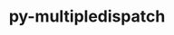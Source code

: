 ---
title: "py-multipledispatch"
layout: cache
categories: [package, develop]
meta: {"compilers": ["none"], "num_specs": 140, "num_specs_by_stack": {"ml-darwin-aarch64-mps": 43, "ml-linux-aarch64-cpu": 48, "ml-linux-aarch64-cuda": 49, "ml-linux-x86_64-cpu": 48, "ml-linux-x86_64-cuda": 48, "root": 140}, "oss": ["sequoia", "ubuntu24.04"], "platforms": ["darwin", "linux"], "stacks": ["ml-darwin-aarch64-mps", "ml-linux-aarch64-cpu", "ml-linux-aarch64-cuda", "ml-linux-x86_64-cpu", "ml-linux-x86_64-cuda", "root"], "targets": ["aarch64", "x86_64_v3"], "versions": ["0.6.0"]}
spec_details: [{"compiler": "none", "hash": "23ec5avixl3pghvdqclx5q4mijoabqro", "os": "ubuntu24.04", "platform": "linux", "size": "-", "stacks": ["ml-linux-aarch64-cpu", "ml-linux-aarch64-cuda", "root"], "target": "aarch64", "variants": ["build_system=python_pip"], "versions": ["0.6.0"]}, {"compiler": "none", "hash": "26eq6twpgelsenhw2ysbcrqfahtvodxv", "os": "sequoia", "platform": "darwin", "size": "-", "stacks": ["ml-darwin-aarch64-mps", "root"], "target": "aarch64", "variants": ["build_system=python_pip"], "versions": ["0.6.0"]}, {"compiler": "none", "hash": "2ab6rmkluibmdmo36yldhwhemdmegrhn", "os": "ubuntu24.04", "platform": "linux", "size": "-", "stacks": ["ml-linux-x86_64-cpu", "ml-linux-x86_64-cuda", "root"], "target": "x86_64_v3", "variants": ["build_system=python_pip"], "versions": ["0.6.0"]}, {"compiler": "none", "hash": "2c5oqc2jfem5ilm3ocli3cs6a6becnih", "os": "ubuntu24.04", "platform": "linux", "size": "-", "stacks": ["ml-linux-x86_64-cpu", "ml-linux-x86_64-cuda", "root"], "target": "x86_64_v3", "variants": ["build_system=python_pip"], "versions": ["0.6.0"]}, {"compiler": "none", "hash": "2ccqwlbfxvlk4kjxjr7gqeqhibuadisk", "os": "ubuntu24.04", "platform": "linux", "size": "-", "stacks": ["ml-linux-aarch64-cpu", "ml-linux-aarch64-cuda", "root"], "target": "aarch64", "variants": ["build_system=python_pip"], "versions": ["0.6.0"]}, {"compiler": "none", "hash": "2gu6zcl42cpl5mqwqdjw3f2zzlrtlixh", "os": "ubuntu24.04", "platform": "linux", "size": "-", "stacks": ["ml-linux-aarch64-cpu", "ml-linux-aarch64-cuda", "root"], "target": "aarch64", "variants": ["build_system=python_pip"], "versions": ["0.6.0"]}, {"compiler": "none", "hash": "2yey2uopmadvna7n6xmbry5xqagex76v", "os": "ubuntu24.04", "platform": "linux", "size": "-", "stacks": ["ml-linux-x86_64-cpu", "ml-linux-x86_64-cuda", "root"], "target": "x86_64_v3", "variants": ["build_system=python_pip"], "versions": ["0.6.0"]}, {"compiler": "none", "hash": "2ylk7u2635u2gk5bhs2bqnt5ao3shxxr", "os": "sequoia", "platform": "darwin", "size": "-", "stacks": ["ml-darwin-aarch64-mps", "root"], "target": "aarch64", "variants": ["build_system=python_pip"], "versions": ["0.6.0"]}, {"compiler": "none", "hash": "33xaeauyej5vrqpwzp2n2tmyjfbf5rra", "os": "ubuntu24.04", "platform": "linux", "size": "-", "stacks": ["ml-linux-x86_64-cpu", "ml-linux-x86_64-cuda", "root"], "target": "x86_64_v3", "variants": ["build_system=python_pip"], "versions": ["0.6.0"]}, {"compiler": "none", "hash": "34wpzbnjrmfq6eu5h7ythitol2xcdgjd", "os": "sequoia", "platform": "darwin", "size": "-", "stacks": ["ml-darwin-aarch64-mps", "root"], "target": "aarch64", "variants": ["build_system=python_pip"], "versions": ["0.6.0"]}, {"compiler": "none", "hash": "34yhdk5mj4ihjn6kwf3b7ewoircpijfj", "os": "ubuntu24.04", "platform": "linux", "size": "-", "stacks": ["ml-linux-aarch64-cpu", "ml-linux-aarch64-cuda", "root"], "target": "aarch64", "variants": ["build_system=python_pip"], "versions": ["0.6.0"]}, {"compiler": "none", "hash": "3ln7do7nbisjchxxzlntzwwkdt4z4rwa", "os": "sequoia", "platform": "darwin", "size": "-", "stacks": ["ml-darwin-aarch64-mps", "root"], "target": "aarch64", "variants": ["build_system=python_pip"], "versions": ["0.6.0"]}, {"compiler": "none", "hash": "3m5jiygz2gim6kqhjnbrwblezk54w36h", "os": "ubuntu24.04", "platform": "linux", "size": "-", "stacks": ["ml-linux-x86_64-cpu", "ml-linux-x86_64-cuda", "root"], "target": "x86_64_v3", "variants": ["build_system=python_pip"], "versions": ["0.6.0"]}, {"compiler": "none", "hash": "3u4xxyh62la2yh4g4pr5sksk544aue3q", "os": "ubuntu24.04", "platform": "linux", "size": "-", "stacks": ["ml-linux-aarch64-cpu", "ml-linux-aarch64-cuda", "root"], "target": "aarch64", "variants": ["build_system=python_pip"], "versions": ["0.6.0"]}, {"compiler": "none", "hash": "3zp2hpn2icj26qsnzhvl35zqmbf2esrg", "os": "ubuntu24.04", "platform": "linux", "size": "-", "stacks": ["ml-linux-x86_64-cpu", "ml-linux-x86_64-cuda", "root"], "target": "x86_64_v3", "variants": ["build_system=python_pip"], "versions": ["0.6.0"]}, {"compiler": "none", "hash": "4hqbftneijbfpya4a5k4jfgpqoobpdsp", "os": "ubuntu24.04", "platform": "linux", "size": "-", "stacks": ["ml-linux-x86_64-cpu", "ml-linux-x86_64-cuda", "root"], "target": "x86_64_v3", "variants": ["build_system=python_pip"], "versions": ["0.6.0"]}, {"compiler": "none", "hash": "4rtjlqmt6wnmdbptfhbxsakp65ff66qp", "os": "sequoia", "platform": "darwin", "size": "-", "stacks": ["ml-darwin-aarch64-mps", "root"], "target": "aarch64", "variants": ["build_system=python_pip"], "versions": ["0.6.0"]}, {"compiler": "none", "hash": "4vwerbeswan7q2yy6tlkpmauhnggsgmd", "os": "ubuntu24.04", "platform": "linux", "size": "-", "stacks": ["ml-linux-x86_64-cpu", "ml-linux-x86_64-cuda", "root"], "target": "x86_64_v3", "variants": ["build_system=python_pip"], "versions": ["0.6.0"]}, {"compiler": "none", "hash": "5csgdvrjj7wcsoj6mwempru54ojfnyjm", "os": "ubuntu24.04", "platform": "linux", "size": "-", "stacks": ["ml-linux-x86_64-cpu", "ml-linux-x86_64-cuda", "root"], "target": "x86_64_v3", "variants": ["build_system=python_pip"], "versions": ["0.6.0"]}, {"compiler": "none", "hash": "5eko2gyc35yf2mzxli26pbq7gtqcohfb", "os": "ubuntu24.04", "platform": "linux", "size": "-", "stacks": ["ml-linux-aarch64-cpu", "ml-linux-aarch64-cuda", "root"], "target": "aarch64", "variants": ["build_system=python_pip"], "versions": ["0.6.0"]}, {"compiler": "none", "hash": "5p74vbhvbyyf5jmjlr3ueygnozfhnusb", "os": "ubuntu24.04", "platform": "linux", "size": "-", "stacks": ["ml-linux-aarch64-cpu", "ml-linux-aarch64-cuda", "root"], "target": "aarch64", "variants": ["build_system=python_pip"], "versions": ["0.6.0"]}, {"compiler": "none", "hash": "5rue5hjig7rrq26lh7eaurgggbnz7bpm", "os": "ubuntu24.04", "platform": "linux", "size": "-", "stacks": ["ml-linux-aarch64-cpu", "ml-linux-aarch64-cuda", "root"], "target": "aarch64", "variants": ["build_system=python_pip"], "versions": ["0.6.0"]}, {"compiler": "none", "hash": "62j6cp2yijfvv4dgaexr22ox2v5trgle", "os": "ubuntu24.04", "platform": "linux", "size": "-", "stacks": ["ml-linux-aarch64-cpu", "ml-linux-aarch64-cuda", "root"], "target": "aarch64", "variants": ["build_system=python_pip"], "versions": ["0.6.0"]}, {"compiler": "none", "hash": "6epf2l3vhy54aj3nvtj66t6jndphjtk2", "os": "ubuntu24.04", "platform": "linux", "size": "-", "stacks": ["ml-linux-aarch64-cpu", "ml-linux-aarch64-cuda", "root"], "target": "aarch64", "variants": ["build_system=python_pip"], "versions": ["0.6.0"]}, {"compiler": "none", "hash": "6je3nb2k4fepdd67i4brigbifmmvodbt", "os": "ubuntu24.04", "platform": "linux", "size": "-", "stacks": ["ml-linux-x86_64-cpu", "ml-linux-x86_64-cuda", "root"], "target": "x86_64_v3", "variants": ["build_system=python_pip"], "versions": ["0.6.0"]}, {"compiler": "none", "hash": "6usbgzzju732gbsxgqtyckervpsfp4gi", "os": "ubuntu24.04", "platform": "linux", "size": "-", "stacks": ["ml-linux-aarch64-cpu", "ml-linux-aarch64-cuda", "root"], "target": "aarch64", "variants": ["build_system=python_pip"], "versions": ["0.6.0"]}, {"compiler": "none", "hash": "7gbxexanhv57ypybm7u6xbvlhk67adbl", "os": "ubuntu24.04", "platform": "linux", "size": "-", "stacks": ["ml-linux-aarch64-cpu", "ml-linux-aarch64-cuda", "root"], "target": "aarch64", "variants": ["build_system=python_pip"], "versions": ["0.6.0"]}, {"compiler": "none", "hash": "7ivx7kswkj56bnwi4iauuwjps3zpyqfe", "os": "sequoia", "platform": "darwin", "size": "-", "stacks": ["ml-darwin-aarch64-mps", "root"], "target": "aarch64", "variants": ["build_system=python_pip"], "versions": ["0.6.0"]}, {"compiler": "none", "hash": "7o5hmimirexfevhkgdm3wvrpumxtahle", "os": "ubuntu24.04", "platform": "linux", "size": "-", "stacks": ["ml-linux-x86_64-cpu", "ml-linux-x86_64-cuda", "root"], "target": "x86_64_v3", "variants": ["build_system=python_pip"], "versions": ["0.6.0"]}, {"compiler": "none", "hash": "7rmspgwh3jyqhvsx5dxilkws7hhi6kmz", "os": "ubuntu24.04", "platform": "linux", "size": "-", "stacks": ["ml-linux-x86_64-cpu", "ml-linux-x86_64-cuda", "root"], "target": "x86_64_v3", "variants": ["build_system=python_pip"], "versions": ["0.6.0"]}, {"compiler": "none", "hash": "a4ck4uwsbmmutcftdgicmrx2ohuhtj3t", "os": "sequoia", "platform": "darwin", "size": "-", "stacks": ["ml-darwin-aarch64-mps", "root"], "target": "aarch64", "variants": ["build_system=python_pip"], "versions": ["0.6.0"]}, {"compiler": "none", "hash": "a67lxftk27hveiizrifgapc7yzbtgbql", "os": "ubuntu24.04", "platform": "linux", "size": "-", "stacks": ["ml-linux-x86_64-cpu", "ml-linux-x86_64-cuda", "root"], "target": "x86_64_v3", "variants": ["build_system=python_pip"], "versions": ["0.6.0"]}, {"compiler": "none", "hash": "aidorslcuabm336ziol445toidi25efe", "os": "ubuntu24.04", "platform": "linux", "size": "-", "stacks": ["ml-linux-x86_64-cpu", "ml-linux-x86_64-cuda", "root"], "target": "x86_64_v3", "variants": ["build_system=python_pip"], "versions": ["0.6.0"]}, {"compiler": "none", "hash": "ajq4it2yw64hrdx3ipwt7millek6pypk", "os": "sequoia", "platform": "darwin", "size": "-", "stacks": ["ml-darwin-aarch64-mps", "root"], "target": "aarch64", "variants": ["build_system=python_pip"], "versions": ["0.6.0"]}, {"compiler": "none", "hash": "akynaxc4mapqj7iluwfaq6ewni46kax3", "os": "ubuntu24.04", "platform": "linux", "size": "-", "stacks": ["ml-linux-x86_64-cpu", "ml-linux-x86_64-cuda", "root"], "target": "x86_64_v3", "variants": ["build_system=python_pip"], "versions": ["0.6.0"]}, {"compiler": "none", "hash": "amgtuszcomk3gmapa3qmtlbxlxpjqptm", "os": "ubuntu24.04", "platform": "linux", "size": "-", "stacks": ["ml-linux-x86_64-cpu", "ml-linux-x86_64-cuda", "root"], "target": "x86_64_v3", "variants": ["build_system=python_pip"], "versions": ["0.6.0"]}, {"compiler": "none", "hash": "aojdc2xm7zrc5sqkwwkehogru2fihc3x", "os": "ubuntu24.04", "platform": "linux", "size": "-", "stacks": ["ml-linux-x86_64-cpu", "ml-linux-x86_64-cuda", "root"], "target": "x86_64_v3", "variants": ["build_system=python_pip"], "versions": ["0.6.0"]}, {"compiler": "none", "hash": "ascwsv4647n2ncgz7qyrxrgbzgyjgt6a", "os": "ubuntu24.04", "platform": "linux", "size": "-", "stacks": ["ml-linux-x86_64-cpu", "ml-linux-x86_64-cuda", "root"], "target": "x86_64_v3", "variants": ["build_system=python_pip"], "versions": ["0.6.0"]}, {"compiler": "none", "hash": "bmn5p3xr2edlozbh6ttimf35udn2z2id", "os": "ubuntu24.04", "platform": "linux", "size": "-", "stacks": ["ml-linux-aarch64-cpu", "ml-linux-aarch64-cuda", "root"], "target": "aarch64", "variants": ["build_system=python_pip"], "versions": ["0.6.0"]}, {"compiler": "none", "hash": "bobd7evo3plka2ft2tjq6skdixslzoh4", "os": "ubuntu24.04", "platform": "linux", "size": "-", "stacks": ["ml-linux-x86_64-cpu", "ml-linux-x86_64-cuda", "root"], "target": "x86_64_v3", "variants": ["build_system=python_pip"], "versions": ["0.6.0"]}, {"compiler": "none", "hash": "braukd7zvek5vwfbs7rfe6nwlhxkdnqr", "os": "ubuntu24.04", "platform": "linux", "size": "-", "stacks": ["ml-linux-x86_64-cpu", "ml-linux-x86_64-cuda", "root"], "target": "x86_64_v3", "variants": ["build_system=python_pip"], "versions": ["0.6.0"]}, {"compiler": "none", "hash": "c35mlneazshunujjet2kkrpgouswj7dn", "os": "ubuntu24.04", "platform": "linux", "size": "-", "stacks": ["ml-linux-x86_64-cpu", "ml-linux-x86_64-cuda", "root"], "target": "x86_64_v3", "variants": ["build_system=python_pip"], "versions": ["0.6.0"]}, {"compiler": "none", "hash": "c5xsmubqouiqd3phxuzp4lioug4nzim3", "os": "ubuntu24.04", "platform": "linux", "size": "-", "stacks": ["ml-linux-x86_64-cpu", "ml-linux-x86_64-cuda", "root"], "target": "x86_64_v3", "variants": ["build_system=python_pip"], "versions": ["0.6.0"]}, {"compiler": "none", "hash": "ceqvo6tnorcgxvekwarbz4qljhnzbutf", "os": "sequoia", "platform": "darwin", "size": "-", "stacks": ["ml-darwin-aarch64-mps", "root"], "target": "aarch64", "variants": ["build_system=python_pip"], "versions": ["0.6.0"]}, {"compiler": "none", "hash": "ckzju25taohgb6oacalkegbckztwh2rq", "os": "sequoia", "platform": "darwin", "size": "-", "stacks": ["ml-darwin-aarch64-mps", "root"], "target": "aarch64", "variants": ["build_system=python_pip"], "versions": ["0.6.0"]}, {"compiler": "none", "hash": "cxqxvbjifwxpt2u2ev6yezpxj6tbasrh", "os": "sequoia", "platform": "darwin", "size": "-", "stacks": ["ml-darwin-aarch64-mps", "root"], "target": "aarch64", "variants": ["build_system=python_pip"], "versions": ["0.6.0"]}, {"compiler": "none", "hash": "d5aec7cle72whvb4gs3hkmehajfecakv", "os": "ubuntu24.04", "platform": "linux", "size": "-", "stacks": ["ml-linux-x86_64-cpu", "ml-linux-x86_64-cuda", "root"], "target": "x86_64_v3", "variants": ["build_system=python_pip"], "versions": ["0.6.0"]}, {"compiler": "none", "hash": "da5rripddfkbzvshikrq27hjqgs3z4gs", "os": "ubuntu24.04", "platform": "linux", "size": "-", "stacks": ["ml-linux-aarch64-cpu", "ml-linux-aarch64-cuda", "root"], "target": "aarch64", "variants": ["build_system=python_pip"], "versions": ["0.6.0"]}, {"compiler": "none", "hash": "dh2a5d5s3ip7nv5hvo3ucjvgp6aopjdy", "os": "sequoia", "platform": "darwin", "size": "-", "stacks": ["ml-darwin-aarch64-mps", "root"], "target": "aarch64", "variants": ["build_system=python_pip"], "versions": ["0.6.0"]}, {"compiler": "none", "hash": "dtlfkppx42vybzayrhgcaorc6n3hcoti", "os": "ubuntu24.04", "platform": "linux", "size": "-", "stacks": ["ml-linux-aarch64-cpu", "ml-linux-aarch64-cuda", "root"], "target": "aarch64", "variants": ["build_system=python_pip"], "versions": ["0.6.0"]}, {"compiler": "none", "hash": "dvwgmahrcw327olacsterqjnyt2g74ak", "os": "ubuntu24.04", "platform": "linux", "size": "-", "stacks": ["ml-linux-aarch64-cpu", "ml-linux-aarch64-cuda", "root"], "target": "aarch64", "variants": ["build_system=python_pip"], "versions": ["0.6.0"]}, {"compiler": "none", "hash": "dwvjstbohnrw5dehaw5sabe7ipoolgwp", "os": "ubuntu24.04", "platform": "linux", "size": "-", "stacks": ["ml-linux-aarch64-cpu", "ml-linux-aarch64-cuda", "root"], "target": "aarch64", "variants": ["build_system=python_pip"], "versions": ["0.6.0"]}, {"compiler": "none", "hash": "e2fgpkdupz5xdtqztycgfc4czkunh26p", "os": "ubuntu24.04", "platform": "linux", "size": "-", "stacks": ["ml-linux-aarch64-cpu", "ml-linux-aarch64-cuda", "root"], "target": "aarch64", "variants": ["build_system=python_pip"], "versions": ["0.6.0"]}, {"compiler": "none", "hash": "eo6zjjhbygvk6q5qjqupsjedrk7lzgml", "os": "sequoia", "platform": "darwin", "size": "-", "stacks": ["ml-darwin-aarch64-mps", "root"], "target": "aarch64", "variants": ["build_system=python_pip"], "versions": ["0.6.0"]}, {"compiler": "none", "hash": "ezaklskvxy2ioyssqaicje666jev36o6", "os": "sequoia", "platform": "darwin", "size": "-", "stacks": ["ml-darwin-aarch64-mps", "root"], "target": "aarch64", "variants": ["build_system=python_pip"], "versions": ["0.6.0"]}, {"compiler": "none", "hash": "f6b4pca3pibzeie5dpn3ckzpulrzsunj", "os": "ubuntu24.04", "platform": "linux", "size": "-", "stacks": ["ml-linux-aarch64-cpu", "ml-linux-aarch64-cuda", "root"], "target": "aarch64", "variants": ["build_system=python_pip"], "versions": ["0.6.0"]}, {"compiler": "none", "hash": "fanxse2tp6t4hcte4i4duwznbnyb2y3b", "os": "ubuntu24.04", "platform": "linux", "size": "-", "stacks": ["ml-linux-aarch64-cpu", "ml-linux-aarch64-cuda", "root"], "target": "aarch64", "variants": ["build_system=python_pip"], "versions": ["0.6.0"]}, {"compiler": "none", "hash": "flvmxffnj7vpmrvpfvuf2s7rwrjn26aj", "os": "ubuntu24.04", "platform": "linux", "size": "-", "stacks": ["ml-linux-aarch64-cpu", "ml-linux-aarch64-cuda", "root"], "target": "aarch64", "variants": ["build_system=python_pip"], "versions": ["0.6.0"]}, {"compiler": "none", "hash": "fqxso6hfhma3ymfabpgmlkwx6mwgxsos", "os": "ubuntu24.04", "platform": "linux", "size": "-", "stacks": ["ml-linux-aarch64-cpu", "ml-linux-aarch64-cuda", "root"], "target": "aarch64", "variants": ["build_system=python_pip"], "versions": ["0.6.0"]}, {"compiler": "none", "hash": "ftrjkfbkn3lxqix5o5wgrcl7emjpce7x", "os": "ubuntu24.04", "platform": "linux", "size": "-", "stacks": ["ml-linux-x86_64-cpu", "ml-linux-x86_64-cuda", "root"], "target": "x86_64_v3", "variants": ["build_system=python_pip"], "versions": ["0.6.0"]}, {"compiler": "none", "hash": "fwzsr67h43eqmjn4zymi2lt7y3jlw2ch", "os": "ubuntu24.04", "platform": "linux", "size": "-", "stacks": ["ml-linux-aarch64-cpu", "ml-linux-aarch64-cuda", "root"], "target": "aarch64", "variants": ["build_system=python_pip"], "versions": ["0.6.0"]}, {"compiler": "none", "hash": "gbzkmupral3os7rxiyth7rdbmgiy4y5i", "os": "ubuntu24.04", "platform": "linux", "size": "-", "stacks": ["ml-linux-x86_64-cpu", "ml-linux-x86_64-cuda", "root"], "target": "x86_64_v3", "variants": ["build_system=python_pip"], "versions": ["0.6.0"]}, {"compiler": "none", "hash": "gmbvbqqbwv5wkbilyoqo233lfcsndag4", "os": "ubuntu24.04", "platform": "linux", "size": "-", "stacks": ["ml-linux-aarch64-cpu", "ml-linux-aarch64-cuda", "root"], "target": "aarch64", "variants": ["build_system=python_pip"], "versions": ["0.6.0"]}, {"compiler": "none", "hash": "gnfczpv64fwksqeb6djy5mzldvykloxf", "os": "ubuntu24.04", "platform": "linux", "size": "-", "stacks": ["ml-linux-aarch64-cpu", "ml-linux-aarch64-cuda", "root"], "target": "aarch64", "variants": ["build_system=python_pip"], "versions": ["0.6.0"]}, {"compiler": "none", "hash": "hmsw7ehjjk7djndusxiefrw4b3bpeur7", "os": "sequoia", "platform": "darwin", "size": "-", "stacks": ["ml-darwin-aarch64-mps", "root"], "target": "aarch64", "variants": ["build_system=python_pip"], "versions": ["0.6.0"]}, {"compiler": "none", "hash": "hpcrzxwvhdcs5snbkvuntvi52nstad4f", "os": "sequoia", "platform": "darwin", "size": "-", "stacks": ["ml-darwin-aarch64-mps", "root"], "target": "aarch64", "variants": ["build_system=python_pip"], "versions": ["0.6.0"]}, {"compiler": "none", "hash": "hwzngox7sgckaa4giu4ujvgsfnmaif3o", "os": "ubuntu24.04", "platform": "linux", "size": "-", "stacks": ["ml-linux-x86_64-cpu", "ml-linux-x86_64-cuda", "root"], "target": "x86_64_v3", "variants": ["build_system=python_pip"], "versions": ["0.6.0"]}, {"compiler": "none", "hash": "hxexutcfgejz7rt6eg3boffbwehshe3q", "os": "ubuntu24.04", "platform": "linux", "size": "-", "stacks": ["ml-linux-aarch64-cpu", "ml-linux-aarch64-cuda", "root"], "target": "aarch64", "variants": ["build_system=python_pip"], "versions": ["0.6.0"]}, {"compiler": "none", "hash": "ikhfor3zftotfbeubsvvn64lqgtl6imw", "os": "ubuntu24.04", "platform": "linux", "size": "-", "stacks": ["ml-linux-x86_64-cpu", "ml-linux-x86_64-cuda", "root"], "target": "x86_64_v3", "variants": ["build_system=python_pip"], "versions": ["0.6.0"]}, {"compiler": "none", "hash": "irag3tx4jsy7wa3lrxrwrz6cyuy3q2k3", "os": "ubuntu24.04", "platform": "linux", "size": "-", "stacks": ["ml-linux-aarch64-cpu", "ml-linux-aarch64-cuda", "root"], "target": "aarch64", "variants": ["build_system=python_pip"], "versions": ["0.6.0"]}, {"compiler": "none", "hash": "j4sk4sp6vuydnjanagfubagkqdm32nrk", "os": "ubuntu24.04", "platform": "linux", "size": "-", "stacks": ["ml-linux-aarch64-cpu", "ml-linux-aarch64-cuda", "root"], "target": "aarch64", "variants": ["build_system=python_pip"], "versions": ["0.6.0"]}, {"compiler": "none", "hash": "jixjmqwpxkkmbzrttdy6xckp3y7sz4nk", "os": "sequoia", "platform": "darwin", "size": "-", "stacks": ["ml-darwin-aarch64-mps", "root"], "target": "aarch64", "variants": ["build_system=python_pip"], "versions": ["0.6.0"]}, {"compiler": "none", "hash": "jvmw45rsm5rm36kafmbyqinjivoqnr46", "os": "sequoia", "platform": "darwin", "size": "-", "stacks": ["ml-darwin-aarch64-mps", "root"], "target": "aarch64", "variants": ["build_system=python_pip"], "versions": ["0.6.0"]}, {"compiler": "none", "hash": "k4rtavcgp37ctbxeyk3vmzqg2ictr6w4", "os": "ubuntu24.04", "platform": "linux", "size": "-", "stacks": ["ml-linux-aarch64-cpu", "ml-linux-aarch64-cuda", "root"], "target": "aarch64", "variants": ["build_system=python_pip"], "versions": ["0.6.0"]}, {"compiler": "none", "hash": "kfktvv3b6lmlh4a65udrpdzt444zk36u", "os": "ubuntu24.04", "platform": "linux", "size": "-", "stacks": ["ml-linux-aarch64-cpu", "ml-linux-aarch64-cuda", "root"], "target": "aarch64", "variants": ["build_system=python_pip"], "versions": ["0.6.0"]}, {"compiler": "none", "hash": "ktjylqx2gbmo4mjfiu3fpopxdvmrigaj", "os": "ubuntu24.04", "platform": "linux", "size": "-", "stacks": ["ml-linux-aarch64-cpu", "ml-linux-aarch64-cuda", "root"], "target": "aarch64", "variants": ["build_system=python_pip"], "versions": ["0.6.0"]}, {"compiler": "none", "hash": "lfb2uwizvjmaivx7fnqwtzem5v7kdwzm", "os": "ubuntu24.04", "platform": "linux", "size": "-", "stacks": ["ml-linux-x86_64-cpu", "ml-linux-x86_64-cuda", "root"], "target": "x86_64_v3", "variants": ["build_system=python_pip"], "versions": ["0.6.0"]}, {"compiler": "none", "hash": "lisjvxtv5h3xe6ohqitso5tu26zvhvdh", "os": "ubuntu24.04", "platform": "linux", "size": "-", "stacks": ["ml-linux-x86_64-cpu", "ml-linux-x86_64-cuda", "root"], "target": "x86_64_v3", "variants": ["build_system=python_pip"], "versions": ["0.6.0"]}, {"compiler": "none", "hash": "lmut77cml34vplfhsjd4pnh6dc32bbhr", "os": "ubuntu24.04", "platform": "linux", "size": "-", "stacks": ["ml-linux-x86_64-cpu", "ml-linux-x86_64-cuda", "root"], "target": "x86_64_v3", "variants": ["build_system=python_pip"], "versions": ["0.6.0"]}, {"compiler": "none", "hash": "m4iomionb6k6m4alqj53vyml6me34czi", "os": "sequoia", "platform": "darwin", "size": "-", "stacks": ["ml-darwin-aarch64-mps", "root"], "target": "aarch64", "variants": ["build_system=python_pip"], "versions": ["0.6.0"]}, {"compiler": "none", "hash": "m4puqkwcl3rkxz7wfpzn7okji5ezn3ob", "os": "sequoia", "platform": "darwin", "size": "-", "stacks": ["ml-darwin-aarch64-mps", "root"], "target": "aarch64", "variants": ["build_system=python_pip"], "versions": ["0.6.0"]}, {"compiler": "none", "hash": "m67v5ik6emmwblphyuv5kz7qmu2o2m67", "os": "sequoia", "platform": "darwin", "size": "-", "stacks": ["ml-darwin-aarch64-mps", "root"], "target": "aarch64", "variants": ["build_system=python_pip"], "versions": ["0.6.0"]}, {"compiler": "none", "hash": "m6kenmt33ldrx67pjvmloh2pyet7arg7", "os": "sequoia", "platform": "darwin", "size": "-", "stacks": ["ml-darwin-aarch64-mps", "root"], "target": "aarch64", "variants": ["build_system=python_pip"], "versions": ["0.6.0"]}, {"compiler": "none", "hash": "msp46ttwwsclpslmdfeae7x5wxui2ltk", "os": "ubuntu24.04", "platform": "linux", "size": "-", "stacks": ["ml-linux-x86_64-cpu", "ml-linux-x86_64-cuda", "root"], "target": "x86_64_v3", "variants": ["build_system=python_pip"], "versions": ["0.6.0"]}, {"compiler": "none", "hash": "mxifb3fibgg2pnaqxktvdoifttsrvupr", "os": "ubuntu24.04", "platform": "linux", "size": "-", "stacks": ["ml-linux-x86_64-cpu", "ml-linux-x86_64-cuda", "root"], "target": "x86_64_v3", "variants": ["build_system=python_pip"], "versions": ["0.6.0"]}, {"compiler": "none", "hash": "mycyrir7wwwqdcddpctqjblf7muprw4h", "os": "ubuntu24.04", "platform": "linux", "size": "-", "stacks": ["ml-linux-aarch64-cpu", "ml-linux-aarch64-cuda", "root"], "target": "aarch64", "variants": ["build_system=python_pip"], "versions": ["0.6.0"]}, {"compiler": "none", "hash": "n67duw7efar7gkvmo6lq5fnbzrrwzkaa", "os": "sequoia", "platform": "darwin", "size": "-", "stacks": ["ml-darwin-aarch64-mps", "root"], "target": "aarch64", "variants": ["build_system=python_pip"], "versions": ["0.6.0"]}, {"compiler": "none", "hash": "nudvlnfmqyratxsqg6tqxegs4ryjr7vn", "os": "ubuntu24.04", "platform": "linux", "size": "-", "stacks": ["ml-linux-aarch64-cpu", "ml-linux-aarch64-cuda", "root"], "target": "aarch64", "variants": ["build_system=python_pip"], "versions": ["0.6.0"]}, {"compiler": "none", "hash": "oaxsugqwifd3gm7vcr3nktaumzzkfnro", "os": "sequoia", "platform": "darwin", "size": "-", "stacks": ["ml-darwin-aarch64-mps", "root"], "target": "aarch64", "variants": ["build_system=python_pip"], "versions": ["0.6.0"]}, {"compiler": "none", "hash": "od53ynzszz6fjhffnyeofq66mrmjw6hh", "os": "sequoia", "platform": "darwin", "size": "-", "stacks": ["ml-darwin-aarch64-mps", "root"], "target": "aarch64", "variants": ["build_system=python_pip"], "versions": ["0.6.0"]}, {"compiler": "none", "hash": "ogbpa44gof372wzkbmcdejqrzc3rue4m", "os": "ubuntu24.04", "platform": "linux", "size": "-", "stacks": ["ml-linux-x86_64-cpu", "ml-linux-x86_64-cuda", "root"], "target": "x86_64_v3", "variants": ["build_system=python_pip"], "versions": ["0.6.0"]}, {"compiler": "none", "hash": "ohqmemvsjw53gznu3sk2ek3nwsc5s4lo", "os": "sequoia", "platform": "darwin", "size": "-", "stacks": ["ml-darwin-aarch64-mps", "root"], "target": "aarch64", "variants": ["build_system=python_pip"], "versions": ["0.6.0"]}, {"compiler": "none", "hash": "oyhx6sug7nz3ehbcpyt6bluhp7y5xiox", "os": "ubuntu24.04", "platform": "linux", "size": "-", "stacks": ["ml-linux-x86_64-cpu", "ml-linux-x86_64-cuda", "root"], "target": "x86_64_v3", "variants": ["build_system=python_pip"], "versions": ["0.6.0"]}, {"compiler": "none", "hash": "p4jh6zqepw6fl67pdxfvzdxhrm43m2et", "os": "ubuntu24.04", "platform": "linux", "size": "-", "stacks": ["ml-linux-aarch64-cpu", "ml-linux-aarch64-cuda", "root"], "target": "aarch64", "variants": ["build_system=python_pip"], "versions": ["0.6.0"]}, {"compiler": "none", "hash": "pbfc2gu22ez2sal5ldz75h47ie4rmzsn", "os": "ubuntu24.04", "platform": "linux", "size": "-", "stacks": ["ml-linux-aarch64-cpu", "ml-linux-aarch64-cuda", "root"], "target": "aarch64", "variants": ["build_system=python_pip"], "versions": ["0.6.0"]}, {"compiler": "none", "hash": "pij6udknbl5kxngocnkbslgidd6bnf6k", "os": "ubuntu24.04", "platform": "linux", "size": "-", "stacks": ["ml-linux-aarch64-cpu", "ml-linux-aarch64-cuda", "root"], "target": "aarch64", "variants": ["build_system=python_pip"], "versions": ["0.6.0"]}, {"compiler": "none", "hash": "pj7ackctpygi7z327yzkttcqjmgsf7wn", "os": "ubuntu24.04", "platform": "linux", "size": "-", "stacks": ["ml-linux-x86_64-cpu", "ml-linux-x86_64-cuda", "root"], "target": "x86_64_v3", "variants": ["build_system=python_pip"], "versions": ["0.6.0"]}, {"compiler": "none", "hash": "pufh5j4b7afccao2wyxnyhpcab75xyza", "os": "ubuntu24.04", "platform": "linux", "size": "-", "stacks": ["ml-linux-x86_64-cpu", "ml-linux-x86_64-cuda", "root"], "target": "x86_64_v3", "variants": ["build_system=python_pip"], "versions": ["0.6.0"]}, {"compiler": "none", "hash": "puglavsbwkpy3rgthm5riuov6pe5tndf", "os": "sequoia", "platform": "darwin", "size": "-", "stacks": ["ml-darwin-aarch64-mps", "root"], "target": "aarch64", "variants": ["build_system=python_pip"], "versions": ["0.6.0"]}, {"compiler": "none", "hash": "pwly632bvg4ai2xy4fwx7ikjmfaiiaky", "os": "ubuntu24.04", "platform": "linux", "size": "-", "stacks": ["ml-linux-aarch64-cpu", "ml-linux-aarch64-cuda", "root"], "target": "aarch64", "variants": ["build_system=python_pip"], "versions": ["0.6.0"]}, {"compiler": "none", "hash": "qfwr64ijvuoe4kfyjvjb4dim5cnloqe5", "os": "sequoia", "platform": "darwin", "size": "-", "stacks": ["ml-darwin-aarch64-mps", "root"], "target": "aarch64", "variants": ["build_system=python_pip"], "versions": ["0.6.0"]}, {"compiler": "none", "hash": "qkdvz23egzlmn5ife7ouvc4tnuulgqce", "os": "sequoia", "platform": "darwin", "size": "-", "stacks": ["ml-darwin-aarch64-mps", "root"], "target": "aarch64", "variants": ["build_system=python_pip"], "versions": ["0.6.0"]}, {"compiler": "none", "hash": "qkumnhfe2jmvs7g2du4mvs3avlwptneh", "os": "ubuntu24.04", "platform": "linux", "size": "-", "stacks": ["ml-linux-x86_64-cpu", "ml-linux-x86_64-cuda", "root"], "target": "x86_64_v3", "variants": ["build_system=python_pip"], "versions": ["0.6.0"]}, {"compiler": "none", "hash": "qnkbe5r573kt26ksobe3zfgytbxsybp4", "os": "ubuntu24.04", "platform": "linux", "size": "-", "stacks": ["ml-linux-x86_64-cpu", "ml-linux-x86_64-cuda", "root"], "target": "x86_64_v3", "variants": ["build_system=python_pip"], "versions": ["0.6.0"]}, {"compiler": "none", "hash": "qp2dqxr55igmbdzioaa52d2lhsb2y5lg", "os": "sequoia", "platform": "darwin", "size": "-", "stacks": ["ml-darwin-aarch64-mps", "root"], "target": "aarch64", "variants": ["build_system=python_pip"], "versions": ["0.6.0"]}, {"compiler": "none", "hash": "quqv2rs2na4r3lynyfykumulaisuwinw", "os": "ubuntu24.04", "platform": "linux", "size": "-", "stacks": ["ml-linux-x86_64-cpu", "ml-linux-x86_64-cuda", "root"], "target": "x86_64_v3", "variants": ["build_system=python_pip"], "versions": ["0.6.0"]}, {"compiler": "none", "hash": "rfpwqwkdsnso2uqtyf4s7vusrcbl2iy2", "os": "ubuntu24.04", "platform": "linux", "size": "-", "stacks": ["ml-linux-aarch64-cuda", "root"], "target": "aarch64", "variants": ["build_system=python_pip"], "versions": ["0.6.0"]}, {"compiler": "none", "hash": "rszzmfu4yltuegbl6ophinifkamfrk24", "os": "sequoia", "platform": "darwin", "size": "-", "stacks": ["ml-darwin-aarch64-mps", "root"], "target": "aarch64", "variants": ["build_system=python_pip"], "versions": ["0.6.0"]}, {"compiler": "none", "hash": "rtl4pr7ugyhcpd7vp5dib5ebfqzvei23", "os": "sequoia", "platform": "darwin", "size": "-", "stacks": ["ml-darwin-aarch64-mps", "root"], "target": "aarch64", "variants": ["build_system=python_pip"], "versions": ["0.6.0"]}, {"compiler": "none", "hash": "s7zac2f7uwd4s3dyiy75nyexg6jktwpg", "os": "ubuntu24.04", "platform": "linux", "size": "-", "stacks": ["ml-linux-x86_64-cpu", "ml-linux-x86_64-cuda", "root"], "target": "x86_64_v3", "variants": ["build_system=python_pip"], "versions": ["0.6.0"]}, {"compiler": "none", "hash": "sxbskvp2t53e6o4ahxd6ptwdw56hcqur", "os": "sequoia", "platform": "darwin", "size": "-", "stacks": ["ml-darwin-aarch64-mps", "root"], "target": "aarch64", "variants": ["build_system=python_pip"], "versions": ["0.6.0"]}, {"compiler": "none", "hash": "t62u6httsyiqykur4ilkgyag6k5bq45b", "os": "sequoia", "platform": "darwin", "size": "-", "stacks": ["ml-darwin-aarch64-mps", "root"], "target": "aarch64", "variants": ["build_system=python_pip"], "versions": ["0.6.0"]}, {"compiler": "none", "hash": "tcs3qf3m5jr6cdla374idxv5pe2tjkel", "os": "ubuntu24.04", "platform": "linux", "size": "-", "stacks": ["ml-linux-x86_64-cpu", "ml-linux-x86_64-cuda", "root"], "target": "x86_64_v3", "variants": ["build_system=python_pip"], "versions": ["0.6.0"]}, {"compiler": "none", "hash": "toevnpngjy2m4m723j3ufrndjuzpnwha", "os": "ubuntu24.04", "platform": "linux", "size": "-", "stacks": ["ml-linux-x86_64-cpu", "ml-linux-x86_64-cuda", "root"], "target": "x86_64_v3", "variants": ["build_system=python_pip"], "versions": ["0.6.0"]}, {"compiler": "none", "hash": "u7pyh2ob7hirg6unfgxh343ni7sv7syg", "os": "ubuntu24.04", "platform": "linux", "size": "-", "stacks": ["ml-linux-x86_64-cpu", "ml-linux-x86_64-cuda", "root"], "target": "x86_64_v3", "variants": ["build_system=python_pip"], "versions": ["0.6.0"]}, {"compiler": "none", "hash": "ubx5xoqb7k4uypojks2mlinq7cf2pyhu", "os": "sequoia", "platform": "darwin", "size": "-", "stacks": ["ml-darwin-aarch64-mps", "root"], "target": "aarch64", "variants": ["build_system=python_pip"], "versions": ["0.6.0"]}, {"compiler": "none", "hash": "uen4azi2atszzbujyt5janfnzsgikp7v", "os": "sequoia", "platform": "darwin", "size": "-", "stacks": ["ml-darwin-aarch64-mps", "root"], "target": "aarch64", "variants": ["build_system=python_pip"], "versions": ["0.6.0"]}, {"compiler": "none", "hash": "v22xj3wbmqz6nmbktze6l3v3kb4ufkpm", "os": "sequoia", "platform": "darwin", "size": "-", "stacks": ["ml-darwin-aarch64-mps", "root"], "target": "aarch64", "variants": ["build_system=python_pip"], "versions": ["0.6.0"]}, {"compiler": "none", "hash": "vfuudlzpohaazj5sy7i3ms5dmrzntalr", "os": "ubuntu24.04", "platform": "linux", "size": "-", "stacks": ["ml-linux-aarch64-cpu", "ml-linux-aarch64-cuda", "root"], "target": "aarch64", "variants": ["build_system=python_pip"], "versions": ["0.6.0"]}, {"compiler": "none", "hash": "viji3t5ylcmlwgmrif5ewyflmgqshiks", "os": "ubuntu24.04", "platform": "linux", "size": "-", "stacks": ["ml-linux-x86_64-cpu", "ml-linux-x86_64-cuda", "root"], "target": "x86_64_v3", "variants": ["build_system=python_pip"], "versions": ["0.6.0"]}, {"compiler": "none", "hash": "vojxqbhanub4zbfcxhz5t2e7semgwrhj", "os": "ubuntu24.04", "platform": "linux", "size": "-", "stacks": ["ml-linux-aarch64-cpu", "ml-linux-aarch64-cuda", "root"], "target": "aarch64", "variants": ["build_system=python_pip"], "versions": ["0.6.0"]}, {"compiler": "none", "hash": "vuzrxik4vngfhi7hay2btz5bpyaodltb", "os": "ubuntu24.04", "platform": "linux", "size": "-", "stacks": ["ml-linux-aarch64-cpu", "ml-linux-aarch64-cuda", "root"], "target": "aarch64", "variants": ["build_system=python_pip"], "versions": ["0.6.0"]}, {"compiler": "none", "hash": "vvfv4zjjo6harz6ksdr2vlhggjlkpqmy", "os": "ubuntu24.04", "platform": "linux", "size": "-", "stacks": ["ml-linux-aarch64-cpu", "ml-linux-aarch64-cuda", "root"], "target": "aarch64", "variants": ["build_system=python_pip"], "versions": ["0.6.0"]}, {"compiler": "none", "hash": "vxvvpskmrbtbpgcdvoa5gjg2ayznqwys", "os": "sequoia", "platform": "darwin", "size": "-", "stacks": ["ml-darwin-aarch64-mps", "root"], "target": "aarch64", "variants": ["build_system=python_pip"], "versions": ["0.6.0"]}, {"compiler": "none", "hash": "vypneb33kc4fju77glsazb6djuvpufbd", "os": "ubuntu24.04", "platform": "linux", "size": "-", "stacks": ["ml-linux-aarch64-cpu", "ml-linux-aarch64-cuda", "root"], "target": "aarch64", "variants": ["build_system=python_pip"], "versions": ["0.6.0"]}, {"compiler": "none", "hash": "w5mjzpsfyj7xxzyeuitzyw34vn4hsskv", "os": "ubuntu24.04", "platform": "linux", "size": "-", "stacks": ["ml-linux-aarch64-cpu", "ml-linux-aarch64-cuda", "root"], "target": "aarch64", "variants": ["build_system=python_pip"], "versions": ["0.6.0"]}, {"compiler": "none", "hash": "wgd7zavdwkmxb4nxamhcurmjpntijfpr", "os": "ubuntu24.04", "platform": "linux", "size": "-", "stacks": ["ml-linux-x86_64-cpu", "ml-linux-x86_64-cuda", "root"], "target": "x86_64_v3", "variants": ["build_system=python_pip"], "versions": ["0.6.0"]}, {"compiler": "none", "hash": "wgkubfnjvvl5zaii3zdsadz3gqqphtce", "os": "sequoia", "platform": "darwin", "size": "-", "stacks": ["ml-darwin-aarch64-mps", "root"], "target": "aarch64", "variants": ["build_system=python_pip"], "versions": ["0.6.0"]}, {"compiler": "none", "hash": "wliudv5bglnthajnt5xkgjlkpumwzr2h", "os": "ubuntu24.04", "platform": "linux", "size": "-", "stacks": ["ml-linux-aarch64-cpu", "ml-linux-aarch64-cuda", "root"], "target": "aarch64", "variants": ["build_system=python_pip"], "versions": ["0.6.0"]}, {"compiler": "none", "hash": "wmflrhswyhesfj2h36p2da5xat7n4jqr", "os": "ubuntu24.04", "platform": "linux", "size": "-", "stacks": ["ml-linux-aarch64-cpu", "ml-linux-aarch64-cuda", "root"], "target": "aarch64", "variants": ["build_system=python_pip"], "versions": ["0.6.0"]}, {"compiler": "none", "hash": "wpdo3sysm6fdc5ja7jaibfs4rbrighaa", "os": "ubuntu24.04", "platform": "linux", "size": "-", "stacks": ["ml-linux-aarch64-cpu", "ml-linux-aarch64-cuda", "root"], "target": "aarch64", "variants": ["build_system=python_pip"], "versions": ["0.6.0"]}, {"compiler": "none", "hash": "wpvuitcqptd2leudh535ev3mjn2da4b7", "os": "sequoia", "platform": "darwin", "size": "-", "stacks": ["ml-darwin-aarch64-mps", "root"], "target": "aarch64", "variants": ["build_system=python_pip"], "versions": ["0.6.0"]}, {"compiler": "none", "hash": "wx3ln3du4hz742gmiqof4vqfksrwfjv7", "os": "ubuntu24.04", "platform": "linux", "size": "-", "stacks": ["ml-linux-x86_64-cpu", "ml-linux-x86_64-cuda", "root"], "target": "x86_64_v3", "variants": ["build_system=python_pip"], "versions": ["0.6.0"]}, {"compiler": "none", "hash": "wxip25uogqhcywlvbtcvrcshxdtxhfs6", "os": "sequoia", "platform": "darwin", "size": "-", "stacks": ["ml-darwin-aarch64-mps", "root"], "target": "aarch64", "variants": ["build_system=python_pip"], "versions": ["0.6.0"]}, {"compiler": "none", "hash": "xfxunahdgn2lm3qs5wa5drrdhwtpmeor", "os": "ubuntu24.04", "platform": "linux", "size": "-", "stacks": ["ml-linux-aarch64-cpu", "ml-linux-aarch64-cuda", "root"], "target": "aarch64", "variants": ["build_system=python_pip"], "versions": ["0.6.0"]}, {"compiler": "none", "hash": "xsogfw7uozeilkjs4jyfp3iasytz5twm", "os": "sequoia", "platform": "darwin", "size": "-", "stacks": ["ml-darwin-aarch64-mps", "root"], "target": "aarch64", "variants": ["build_system=python_pip"], "versions": ["0.6.0"]}, {"compiler": "none", "hash": "xsq2jmv6uiskhjotk52kaphakrp2dcih", "os": "ubuntu24.04", "platform": "linux", "size": "-", "stacks": ["ml-linux-x86_64-cpu", "ml-linux-x86_64-cuda", "root"], "target": "x86_64_v3", "variants": ["build_system=python_pip"], "versions": ["0.6.0"]}, {"compiler": "none", "hash": "y77qoyh2lzcfme2nl5zy4tn6l6qya5hm", "os": "ubuntu24.04", "platform": "linux", "size": "-", "stacks": ["ml-linux-x86_64-cpu", "ml-linux-x86_64-cuda", "root"], "target": "x86_64_v3", "variants": ["build_system=python_pip"], "versions": ["0.6.0"]}, {"compiler": "none", "hash": "yigkwqrbtuiq2ie6mqusf4yl6xiwupwq", "os": "ubuntu24.04", "platform": "linux", "size": "-", "stacks": ["ml-linux-aarch64-cpu", "ml-linux-aarch64-cuda", "root"], "target": "aarch64", "variants": ["build_system=python_pip"], "versions": ["0.6.0"]}, {"compiler": "none", "hash": "zwhkw5pc356el7i5wze35jyvppdknnnz", "os": "sequoia", "platform": "darwin", "size": "-", "stacks": ["ml-darwin-aarch64-mps", "root"], "target": "aarch64", "variants": ["build_system=python_pip"], "versions": ["0.6.0"]}]
---